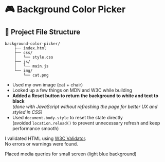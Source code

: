 # 🎮 Background Color Picker

## 📁 Project File Structure
    background-color-picker/
        ├── index.html
        ├── css/
        │   └── style.css
        ├── js/
        │   └── main.js
        └── img/
            └── cat.png


- Used my own image (cat + chair)
- Looked up a few things on MDN and W3C while building
- **Added a Reset button to return the background to white and text to black**  
  _(done with JavaScript without refreshing the page for better UX and styled in CSS)_
- Used `document.body.style` to reset the state directly  
  (avoided `location.reload()` to prevent unnecessary refresh and keep performance smooth)

I validated HTML using [W3C Validator](https://validator.w3.org/).  
No errors or warnings were found.

Placed media queries for small screen (light blue background)
